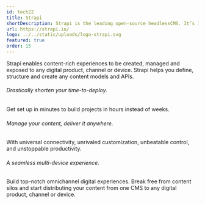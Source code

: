 ```yaml
---
id: tech22
title: Strapi
shortDescription: Strapi is the leading open-source headlessCMS. It’s 100% Javascript, fully customizable and developer-first.
url: https://strapi.io/
logo: ../../static/uploads/logo-strapi.svg
featured: true
order: 15
---
```

Strapi enables content-rich experiences to be created, managed and exposed to any digital product, channel or device.
Strapi helps you define, structure and create any content models and APIs.

###### Drastically shorten your time-to-deploy.
Get set up in minutes to build projects in hours instead of weeks.

###### Manage your content, deliver it anywhere.
With universal connectivity, unrivaled customization, unbeatable control, and unstoppable productivity.

###### A seamless multi-device experience.
Build top-notch omnichannel digital experiences. Break free from content silos and start distributing your content from one CMS to any digital product, channel or device.

